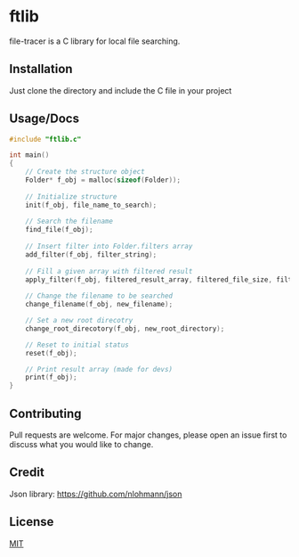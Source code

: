 # ftlib

file-tracer is a C library for local file searching.

## Installation

Just clone the directory and include the C file in your project

## Usage/Docs

```C
#include "ftlib.c"

int main()
{
    // Create the structure object
    Folder* f_obj = malloc(sizeof(Folder));  
    
    // Initialize structure
    init(f_obj, file_name_to_search);  
    
    // Search the filename
    find_file(f_obj);  
    
    // Insert filter into Folder.filters array
    add_filter(f_obj, filter_string);  
    
    // Fill a given array with filtered result
    apply_filter(f_obj, filtered_result_array, filtered_file_size, filtered_result_index);
    
    // Change the filename to be searched
    change_filename(f_obj, new_filename);

    // Set a new root direcotry
    change_root_direcotory(f_obj, new_root_directory);

    // Reset to initial status
    reset(f_obj);

    // Print result array (made for devs)
    print(f_obj);
}
```

## Contributing
Pull requests are welcome. For major changes, please open an issue first to discuss what you would like to change.

## Credit 
Json library: https://github.com/nlohmann/json

## License
[MIT](https://github.com/Zambo-dev/ftlib/blob/master/LICENSE)
